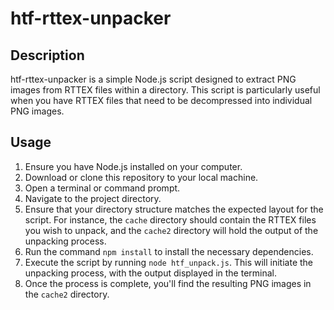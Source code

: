 # htf-rttex-unpacker

## Description

htf-rttex-unpacker is a simple Node.js script designed to extract PNG images from RTTEX files within a directory. This script is particularly useful when you have RTTEX files that need to be decompressed into individual PNG images.

## Usage

1. Ensure you have Node.js installed on your computer.
2. Download or clone this repository to your local machine.
3. Open a terminal or command prompt.
4. Navigate to the project directory.
5. Ensure that your directory structure matches the expected layout for the script. For instance, the `cache` directory should contain the RTTEX files you wish to unpack, and the `cache2` directory will hold the output of the unpacking process.
6. Run the command `npm install` to install the necessary dependencies.
7. Execute the script by running `node htf_unpack.js`. This will initiate the unpacking process, with the output displayed in the terminal.
8. Once the process is complete, you'll find the resulting PNG images in the `cache2` directory.

